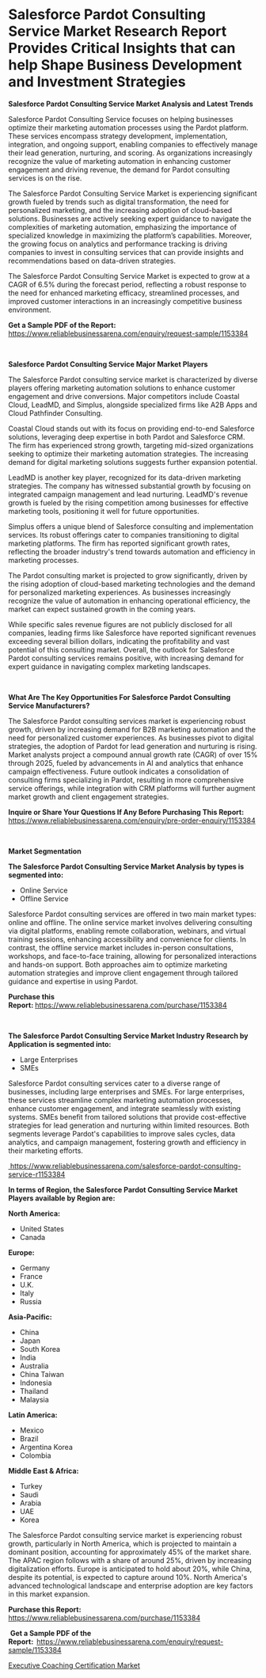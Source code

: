 <p><h1>Salesforce Pardot Consulting Service Market Research Report Provides Critical Insights that can help Shape Business Development and Investment Strategies</h1></p><p><strong>Salesforce Pardot Consulting Service Market Analysis and Latest Trends</strong></p>
<p><p>Salesforce Pardot Consulting Service focuses on helping businesses optimize their marketing automation processes using the Pardot platform. These services encompass strategy development, implementation, integration, and ongoing support, enabling companies to effectively manage their lead generation, nurturing, and scoring. As organizations increasingly recognize the value of marketing automation in enhancing customer engagement and driving revenue, the demand for Pardot consulting services is on the rise.</p><p>The Salesforce Pardot Consulting Service Market is experiencing significant growth fueled by trends such as digital transformation, the need for personalized marketing, and the increasing adoption of cloud-based solutions. Businesses are actively seeking expert guidance to navigate the complexities of marketing automation, emphasizing the importance of specialized knowledge in maximizing the platform’s capabilities. Moreover, the growing focus on analytics and performance tracking is driving companies to invest in consulting services that can provide insights and recommendations based on data-driven strategies.</p><p>The Salesforce Pardot Consulting Service Market is expected to grow at a CAGR of 6.5% during the forecast period, reflecting a robust response to the need for enhanced marketing efficacy, streamlined processes, and improved customer interactions in an increasingly competitive business environment.</p></p>
<p><strong>Get a Sample PDF of the Report:&nbsp;</strong> <a href="https://www.reliablebusinessarena.com/enquiry/request-sample/1153384?utm_campaign=3181&utm_medium=2&utm_source=Github&utm_content=ia&utm_term=11032025&utm_id=salesforce-pardot-consulting-service">https://www.reliablebusinessarena.com/enquiry/request-sample/1153384</a></p>
<p>&nbsp;</p>
<p><strong>Salesforce Pardot Consulting Service Major Market Players</strong></p>
<p><p>The Salesforce Pardot consulting service market is characterized by diverse players offering marketing automation solutions to enhance customer engagement and drive conversions. Major competitors include Coastal Cloud, LeadMD, and Simplus, alongside specialized firms like A2B Apps and Cloud Pathfinder Consulting.</p><p>Coastal Cloud stands out with its focus on providing end-to-end Salesforce solutions, leveraging deep expertise in both Pardot and Salesforce CRM. The firm has experienced strong growth, targeting mid-sized organizations seeking to optimize their marketing automation strategies. The increasing demand for digital marketing solutions suggests further expansion potential.</p><p>LeadMD is another key player, recognized for its data-driven marketing strategies. The company has witnessed substantial growth by focusing on integrated campaign management and lead nurturing. LeadMD's revenue growth is fueled by the rising competition among businesses for effective marketing tools, positioning it well for future opportunities.</p><p>Simplus offers a unique blend of Salesforce consulting and implementation services. Its robust offerings cater to companies transitioning to digital marketing platforms. The firm has reported significant growth rates, reflecting the broader industry's trend towards automation and efficiency in marketing processes.</p><p>The Pardot consulting market is projected to grow significantly, driven by the rising adoption of cloud-based marketing technologies and the demand for personalized marketing experiences. As businesses increasingly recognize the value of automation in enhancing operational efficiency, the market can expect sustained growth in the coming years.</p><p>While specific sales revenue figures are not publicly disclosed for all companies, leading firms like Salesforce have reported significant revenues exceeding several billion dollars, indicating the profitability and vast potential of this consulting market. Overall, the outlook for Salesforce Pardot consulting services remains positive, with increasing demand for expert guidance in navigating complex marketing landscapes.</p></p>
<p>&nbsp;</p>
<p><strong>What Are The Key Opportunities For Salesforce Pardot Consulting Service Manufacturers?</strong></p>
<p><p>The Salesforce Pardot consulting services market is experiencing robust growth, driven by increasing demand for B2B marketing automation and the need for personalized customer experiences. As businesses pivot to digital strategies, the adoption of Pardot for lead generation and nurturing is rising. Market analysts project a compound annual growth rate (CAGR) of over 15% through 2025, fueled by advancements in AI and analytics that enhance campaign effectiveness. Future outlook indicates a consolidation of consulting firms specializing in Pardot, resulting in more comprehensive service offerings, while integration with CRM platforms will further augment market growth and client engagement strategies.</p></p>
<p><strong>Inquire or Share Your Questions If Any Before Purchasing This Report:</strong> <a href="https://www.reliablebusinessarena.com/enquiry/pre-order-enquiry/1153384?utm_campaign=3181&utm_medium=2&utm_source=Github&utm_content=ia&utm_term=11032025&utm_id=salesforce-pardot-consulting-service">https://www.reliablebusinessarena.com/enquiry/pre-order-enquiry/1153384</a></p>
<p>&nbsp;</p>
<p><strong>Market Segmentation</strong></p>
<p><strong>The Salesforce Pardot Consulting Service Market Analysis by types is segmented into:</strong></p>
<p><ul><li>Online Service</li><li>Offline Service</li></ul></p>
<p><p>Salesforce Pardot consulting services are offered in two main market types: online and offline. The online service market involves delivering consulting via digital platforms, enabling remote collaboration, webinars, and virtual training sessions, enhancing accessibility and convenience for clients. In contrast, the offline service market includes in-person consultations, workshops, and face-to-face training, allowing for personalized interactions and hands-on support. Both approaches aim to optimize marketing automation strategies and improve client engagement through tailored guidance and expertise in using Pardot.</p></p>
<p><strong>Purchase this Report:&nbsp;</strong><a href="https://www.reliablebusinessarena.com/purchase/1153384?utm_campaign=3181&utm_medium=2&utm_source=Github&utm_content=ia&utm_term=11032025&utm_id=salesforce-pardot-consulting-service">https://www.reliablebusinessarena.com/purchase/1153384</a></p>
<p>&nbsp;</p>
<p><strong>The Salesforce Pardot Consulting Service Market Industry Research by Application is segmented into:</strong></p>
<p><ul><li>Large Enterprises</li><li>SMEs</li></ul></p>
<p><p>Salesforce Pardot consulting services cater to a diverse range of businesses, including large enterprises and SMEs. For large enterprises, these services streamline complex marketing automation processes, enhance customer engagement, and integrate seamlessly with existing systems. SMEs benefit from tailored solutions that provide cost-effective strategies for lead generation and nurturing within limited resources. Both segments leverage Pardot's capabilities to improve sales cycles, data analytics, and campaign management, fostering growth and efficiency in their marketing efforts.</p></p>
<p><a href="https://www.reliablebusinessarena.com/salesforce-pardot-consulting-service-r1153384?utm_campaign=3181&utm_medium=2&utm_source=Github&utm_content=ia&utm_term=11032025&utm_id=salesforce-pardot-consulting-service">&nbsp;https://www.reliablebusinessarena.com/salesforce-pardot-consulting-service-r1153384</a></p>
<p><strong>In terms of Region, the Salesforce Pardot Consulting Service Market Players available by Region are:</strong></p>
<p>
    <p> <strong> North America: </strong>
        <ul>
            <li>United States</li>
            <li>Canada</li>
        </ul>
        </p> 
    <p> <strong> Europe: </strong>
        <ul>
            <li>Germany</li>
            <li>France</li>
            <li>U.K.</li>
            <li>Italy</li>
            <li>Russia</li>
        </ul>
        </p> 
    <p> <strong> Asia-Pacific: </strong>
        <ul>
            <li>China</li>
            <li>Japan</li>
            <li>South Korea</li>
            <li>India</li>
            <li>Australia</li>
            <li>China Taiwan</li>
            <li>Indonesia</li>
            <li>Thailand</li>
            <li>Malaysia</li>
        </ul>
        </p> 
    <p> <strong> Latin America: </strong>
        <ul>
            <li>Mexico</li>
            <li>Brazil</li>
            <li>Argentina Korea</li>
            <li>Colombia</li>
        </ul>
        </p> 
    <p> <strong> Middle East & Africa: </strong>
        <ul>
            <li>Turkey</li>
            <li>Saudi</li>
            <li>Arabia</li>
            <li>UAE</li>
            <li>Korea</li>
        </ul>
    </p>
    </p>
<p><p>The Salesforce Pardot consulting service market is experiencing robust growth, particularly in North America, which is projected to maintain a dominant position, accounting for approximately 45% of the market share. The APAC region follows with a share of around 25%, driven by increasing digitalization efforts. Europe is anticipated to hold about 20%, while China, despite its potential, is expected to capture around 10%. North America's advanced technological landscape and enterprise adoption are key factors in this market expansion.</p></p>
<p><strong>Purchase this Report: </strong><a href="https://www.reliablebusinessarena.com/purchase/1153384?utm_campaign=3181&utm_medium=2&utm_source=Github&utm_content=ia&utm_term=11032025&utm_id=salesforce-pardot-consulting-service">https://www.reliablebusinessarena.com/purchase/1153384</a></p>
<p>&nbsp;<strong>Get a Sample PDF of the Report:&nbsp;&nbsp;</strong><a href="https://www.reliablebusinessarena.com/enquiry/request-sample/1153384?utm_campaign=3181&utm_medium=2&utm_source=Github&utm_content=ia&utm_term=11032025&utm_id=salesforce-pardot-consulting-service">https://www.reliablebusinessarena.com/enquiry/request-sample/1153384</a></p>
<p><strong></strong></p>
<p><p><a href="https://github.com/filinjaic7/Market-Research-Report-List-1/blob/main/executive-coaching-certification-market.md?utm_campaign=3181&utm_medium=2&utm_source=Github&utm_content=ia&utm_term=11032025&utm_id=salesforce-pardot-consulting-service">Executive Coaching Certification Market</a></p></p>